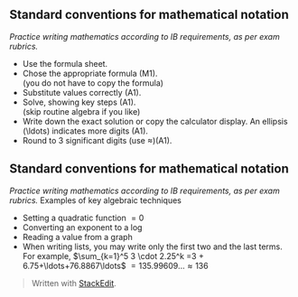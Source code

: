 
## Standard conventions for mathematical notation
*Practice writing mathematics according to IB requirements, as per exam rubrics.*
- Use the formula sheet.
- Chose the appropriate formula (M1).\
     (you do not have to copy the formula)
- Substitute values correctly (A1).
- Solve, showing key steps (A1).\
     (skip routine algebra if you like)
- Write down the exact solution or copy the calculator display. An ellipsis (\ldots) indicates more digits (A1).
- Round to 3 significant digits (use $\approx$)(A1).

## Standard conventions for mathematical notation
*Practice writing mathematics according to IB requirements, as per exam rubrics.*
 Examples of key algebraic techniques
- Setting a quadratic function $=0$
- Converting an exponent to a log
- Reading a value from a graph
- When writing lists, you may write only the first two and the last terms. For example,
$\sum_{k=1}^5 3 \cdot 2.25^k =3 + 6.75+\ldots+76.8867\ldots$
$=135.99609\ldots \approx 136$


> Written with [StackEdit](https://stackedit.io/).
<!--stackedit_data:
eyJoaXN0b3J5IjpbLTkwNjAyNzYwNSwyMDc2MzA1MDMyLC01MD
IzMzk1MDVdfQ==
-->
